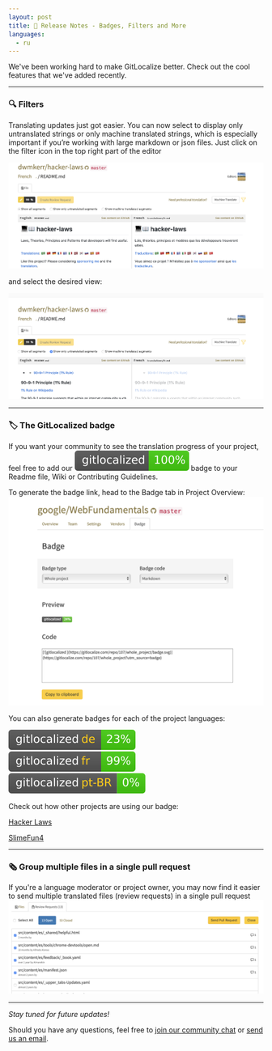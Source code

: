```yaml
---
layout: post
title: 🚀 Release Notes - Badges, Filters and More
languages:
  - ru
---
```



We've been working hard to make GitLocalize better. Check out the cool features that we've added recently.

---
### 🔍 Filters


Translating updates just got easier. You can now select to display only untranslated strings or only machine translated strings, which is especially important if you’re working with large markdown or json files. Just click on the filter icon in the top right part of the editor

![Filters](/img/filter_1.png)

and select the desired view:

![Filters](/img/filter_2.png)

---
### 🏷 The GitLocalized badge


If you want your community to see the translation progress of your project, feel free to add our ![GitLocalized](/img/badge.svg) badge to your Readme file, Wiki or Contributing Guidelines.

To generate the badge link, head to the Badge tab in Project Overview:
![GitLocalized Badge](/img/badge_1.png)

You can also generate badges for each of the project languages:

![de](/img/badge_de.svg)
![fr](/img/badge_fr.svg)
![ptbr](/img/badge_ptbr.svg)


Check out how other projects are using our badge:

[Hacker Laws](https://github.com/dwmkerr/hacker-laws#translations)

[SlimeFun4](https://github.com/TheBusyBiscuit/Slimefun4/wiki/Translating-Slimefun)

---
### 🗞 Group multiple files in a single pull request

If you're a language moderator or project owner, you may now find it easier to send multiple translated files (review requests) in a single pull request
![Batch Pull Request](/img/batch_PR.png)

---

_Stay tuned for future updates!_


Should you have any questions, feel free to [join our community chat](https://gitter.im/gitlocalize/Lobby) or [send us an email](mailto:info@gitlocalize.com).
